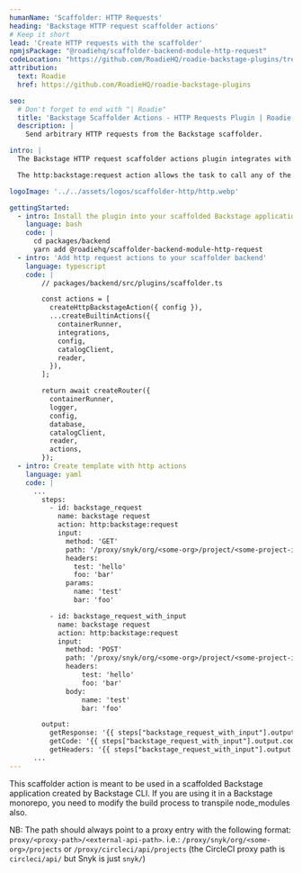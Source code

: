 ```yaml
---
humanName: 'Scaffolder: HTTP Requests'
heading: 'Backstage HTTP request scaffolder actions'
# Keep it short
lead: 'Create HTTP requests with the scaffolder'
npmjsPackage: "@roadiehq/scaffolder-backend-module-http-request"
codeLocation: "https://github.com/RoadieHQ/roadie-backstage-plugins/tree/main/plugins/scaffolder-actions/scaffolder-backend-module-http-request"
attribution:
  text: Roadie
  href: https://github.com/RoadieHQ/roadie-backstage-plugins

seo:
  # Don't forget to end with "| Roadie"
  title: 'Backstage Scaffolder Actions - HTTP Requests Plugin | Roadie'
  description: |
    Send arbitrary HTTP requests from the Backstage scaffolder.

intro: |
  The Backstage HTTP request scaffolder actions plugin integrates with the pre-existing scaffolder actions. It extends them and allows you to send arbitrary http requests to your Backstage instance.

  The http:backstage:request action allows the task to call any of the backstage APIs available to the user that triggers it. The action takes care of passing the authentication token of the user to the task execution so that the action can perform actions on behalf of the user that triggers it.

logoImage: '../../assets/logos/scaffolder-http/http.webp'

gettingStarted:
  - intro: Install the plugin into your scaffolded Backstage application.
    language: bash
    code: |
      cd packages/backend
      yarn add @roadiehq/scaffolder-backend-module-http-request
  - intro: 'Add http request actions to your scaffolder backend'
    language: typescript
    code: | 
        // packages/backend/src/plugins/scaffolder.ts

        const actions = [
          createHttpBackstageAction({ config }),
          ...createBuiltinActions({
            containerRunner,
            integrations,
            config,
            catalogClient,
            reader,
          }),
        ];

        return await createRouter({
          containerRunner,
          logger,
          config,
          database,
          catalogClient,
          reader,
          actions,
        });
  - intro: Create template with http actions
    language: yaml
    code: |
      ...
        steps:
          - id: backstage_request
            name: backstage request
            action: http:backstage:request
            input:
              method: 'GET'
              path: '/proxy/snyk/org/<some-org>/project/<some-project-id>/aggregated-issues'
              headers:
                test: 'hello'
                foo: 'bar'
              params:
                name: 'test'
                bar: 'foo'

          - id: backstage_request_with_input
            name: backstage request
            action: http:backstage:request
            input:
              method: 'POST'
              path: '/proxy/snyk/org/<some-org>/project/<some-project-id>/aggregated-issues/get/some/job{{ steps["backstage_request"].output.body.number }}'
              headers:
                  test: 'hello'
                  foo: 'bar'
              body:
                  name: 'test'
                  bar: 'foo'

        output:
          getResponse: '{{ steps["backstage_request_with_input"].output.body }}'
          getCode: '{{ steps["backstage_request_with_input"].output.code }}'
          getHeaders: '{{ steps["backstage_request_with_input"].output.headers }}'
      ...
---
```


This scaffolder action is meant to be used in a scaffolded Backstage application created by Backstage CLI. If you are using it in a Backstage monorepo, you need to modify the build process to transpile node_modules also.

NB: The path should always point to a proxy entry with the following format: `proxy/<proxy-path>/<external-api-path>`. i.e.: `/proxy/snyk/org/<some-org>/projects` or `/proxy/circleci/api/projects` (the CircleCI proxy path is `circleci/api/` but Snyk is just `snyk/`)

